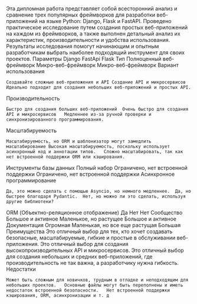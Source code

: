 Эта дипломная работа представляет собой всесторонний анализ и сравнение трех популярных фреймворков для разработки веб-приложений на языке Python: Django, Flask и FastAPI. 
Проведено практическое исследование путем создания простых веб-приложений на каждом из фреймворков, а также выполнен детальный анализ их характеристик, производительности и удобства использования. 
Результаты исследования помогут начинающим и опытным разработчикам выбрать наиболее подходящий инструмент для своих проектов.
Параметры	Django	FastApi	Flask
Тип
	Полноценный веб-фреймворк	Микро-веб-фреймворк	Микро-веб-фреймворк
Вариант использования

	Создавайте сложные веб-приложения и API	Создание API и микросервисов	Идеально подходит для создания небольших веб-приложений и простых API.
Производительность


	Быстро для создания больших веб-приложений	Очень быстро для создания API и микросервисов	Медленнее из-за ручной проверки и синхронизированного программирования.
Масштабируемость



	Масштабируемость, но ORM и шаблонизатор могут замедлить масштабирование	Высокая масштабируемость, поскольку использует асинхронный код и аннотации типов.	Сложно масштабировать, так как нет встроенной поддержки ORM или кэширования.
Инструменты базы данных	Полный набор	Ограничено, нет встроенной поддержки	Ограничено, нет встроенной поддержки
Асинхронное программирование

	Да, это можно сделать с помощью Asyncio, но немного медленнее.	Да, но быстрее благодаря Pydantic.	Нет, но можно ли это сделать, используя другие библиотеки?
ORM (Объектно-реляционное отображение)	Да	Нет	Нет
Сообщество	Большое и активное	Маленькое, но растущее	Большое и активное
Документация	Огромная	Маленькая, но все еще растущая	Большая
Преимущества	Это отличный выбор для тех, кто хочет создавать безопасные, масштабируемые, гибкие и простые в обслуживании веб-приложения.	Это отличный выбор для создания высокопроизводительных API и микросервисов.	Это отличный выбор для создания небольших и средних веб-приложений, где производительность не так важна, а разработчику нужна гибкость.
Недостатки




	Может быть сложным для новичков, трудным в отладке и неподходящим для небольших проектов.	Основные файлы могут быть переполнены и иметь недостаток встроенной безопасности.	Нет встроенной поддержки кэширования, ORM, асинхронизации и т. д
